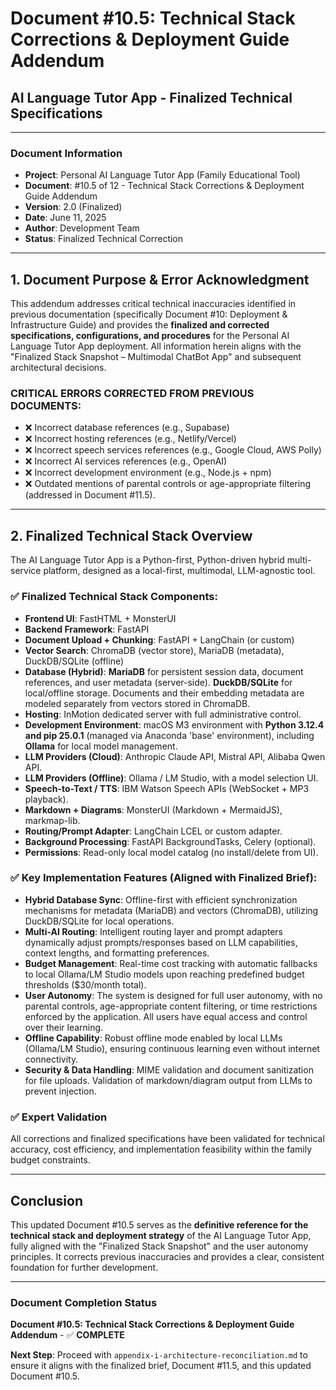 # Document #10.5: Technical Stack Corrections & Deployment Guide Addendum
## AI Language Tutor App - Finalized Technical Specifications

---

### **Document Information**
- **Project**: Personal AI Language Tutor App (Family Educational Tool)
- **Document**: #10.5 of 12 - Technical Stack Corrections & Deployment Guide Addendum
- **Version**: 2.0 (Finalized)
- **Date**: June 11, 2025
- **Author**: Development Team
- **Status**: Finalized Technical Correction

---

## **1. Document Purpose & Error Acknowledgment**

This addendum addresses critical technical inaccuracies identified in previous documentation (specifically Document #10: Deployment & Infrastructure Guide) and provides the **finalized and corrected specifications, configurations, and procedures** for the Personal AI Language Tutor App deployment. All information herein aligns with the "Finalized Stack Snapshot – Multimodal ChatBot App" and subsequent architectural decisions.

### **CRITICAL ERRORS CORRECTED FROM PREVIOUS DOCUMENTS:**
- ❌ Incorrect database references (e.g., Supabase)
- ❌ Incorrect hosting references (e.g., Netlify/Vercel)
- ❌ Incorrect speech services references (e.g., Google Cloud, AWS Polly)
- ❌ Incorrect AI services references (e.g., OpenAI)
- ❌ Incorrect development environment (e.g., Node.js + npm)
- ❌ Outdated mentions of parental controls or age-appropriate filtering (addressed in Document #11.5).

---

## **2. Finalized Technical Stack Overview**

The AI Language Tutor App is a Python-first, Python-driven hybrid multi-service platform, designed as a local-first, multimodal, LLM-agnostic tool.

### **✅ Finalized Technical Stack Components:**

* **Frontend UI**: FastHTML + MonsterUI
* **Backend Framework**: FastAPI
* **Document Upload + Chunking**: FastAPI + LangChain (or custom)
* **Vector Search**: ChromaDB (vector store), MariaDB (metadata), DuckDB/SQLite (offline)
* **Database (Hybrid)**: **MariaDB** for persistent session data, document references, and user metadata (server-side). **DuckDB/SQLite** for local/offline storage. Documents and their embedding metadata are modeled separately from vectors stored in ChromaDB.
* **Hosting**: InMotion dedicated server with full administrative control.
* **Development Environment**: macOS M3 environment with **Python 3.12.4 and pip 25.0.1** (managed via Anaconda 'base' environment), including **Ollama** for local model management.
* **LLM Providers (Cloud)**: Anthropic Claude API, Mistral API, Alibaba Qwen API.
* **LLM Providers (Offline)**: Ollama / LM Studio, with a model selection UI.
* **Speech-to-Text / TTS**: IBM Watson Speech APIs (WebSocket + MP3 playback).
* **Markdown + Diagrams**: MonsterUI (Markdown + MermaidJS), markmap-lib.
* **Routing/Prompt Adapter**: LangChain LCEL or custom adapter.
* **Background Processing**: FastAPI BackgroundTasks, Celery (optional).
* **Permissions**: Read-only local model catalog (no install/delete from UI).

### **✅ Key Implementation Features (Aligned with Finalized Brief):**

* **Hybrid Database Sync**: Offline-first with efficient synchronization mechanisms for metadata (MariaDB) and vectors (ChromaDB), utilizing DuckDB/SQLite for local operations.
* **Multi-AI Routing**: Intelligent routing layer and prompt adapters dynamically adjust prompts/responses based on LLM capabilities, context lengths, and formatting preferences.
* **Budget Management**: Real-time cost tracking with automatic fallbacks to local Ollama/LM Studio models upon reaching predefined budget thresholds ($30/month total).
* **User Autonomy**: The system is designed for full user autonomy, with no parental controls, age-appropriate content filtering, or time restrictions enforced by the application. All users have equal access and control over their learning.
* **Offline Capability**: Robust offline mode enabled by local LLMs (Ollama/LM Studio), ensuring continuous learning even without internet connectivity.
* **Security & Data Handling**: MIME validation and document sanitization for file uploads. Validation of markdown/diagram output from LLMs to prevent injection.

### **✅ Expert Validation**
All corrections and finalized specifications have been validated for technical accuracy, cost efficiency, and implementation feasibility within the family budget constraints.

---

## **Conclusion**

This updated Document #10.5 serves as the **definitive reference for the technical stack and deployment strategy** of the AI Language Tutor App, fully aligned with the "Finalized Stack Snapshot" and the user autonomy principles. It corrects previous inaccuracies and provides a clear, consistent foundation for further development.

---

### **Document Completion Status**

**Document #10.5: Technical Stack Corrections & Deployment Guide Addendum** - ✅ **COMPLETE**

**Next Step**: Proceed with `appendix-i-architecture-reconciliation.md` to ensure it aligns with the finalized brief, Document #11.5, and this updated Document #10.5.